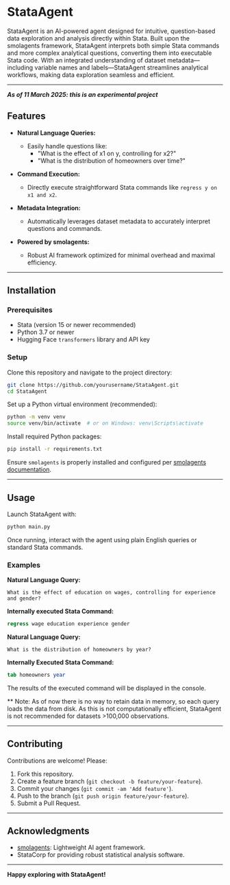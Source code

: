# StataAgent

StataAgent is an AI-powered agent designed for intuitive, question-based data exploration and analysis directly within Stata. Built upon the smolagents framework, StataAgent interprets both simple Stata commands and more complex analytical questions, converting them into executable Stata code. With an integrated understanding of dataset metadata—including variable names and labels—StataAgent streamlines analytical workflows, making data exploration seamless and efficient.

---


***As of 11 March 2025: this is an experimental project***


## Features

- **Natural Language Queries:**
  - Easily handle questions like:
    - "What is the effect of x1 on y, controlling for x2?"
    - "What is the distribution of homeowners over time?"

- **Command Execution:**
  - Directly execute straightforward Stata commands like `regress y on x1 and x2`.

- **Metadata Integration:**
  - Automatically leverages dataset metadata to accurately interpret questions and commands.

- **Powered by smolagents:**
  - Robust AI framework optimized for minimal overhead and maximal efficiency.

---

## Installation

### Prerequisites

- Stata (version 15 or newer recommended)
- Python 3.7 or newer
- Hugging Face `transformers` library and API key

### Setup
Clone this repository and navigate to the project directory:

```bash
git clone https://github.com/yourusername/StataAgent.git
cd StataAgent
```

Set up a Python virtual environment (recommended):

```bash
python -m venv venv
source venv/bin/activate  # or on Windows: venv\Scripts\activate
```

Install required Python packages:

```bash
pip install -r requirements.txt
```

Ensure `smolagents` is properly installed and configured per [smolagents documentation](https://github.com/smol-ai/smolagents).

---

## Usage

Launch StataAgent with:

```bash
python main.py
```

Once running, interact with the agent using plain English queries or standard Stata commands.

### Examples

**Natural Language Query:**

```
What is the effect of education on wages, controlling for experience and gender?
```

**Internally executed Stata Command:**

```stata
regress wage education experience gender
```

**Natural Language Query:**

```
What is the distribution of homeowners by year?
```

**Internally Executed Stata Command:**

```stata
tab homeowners year
```

The results of the executed command will be displayed in the console.



** Note: As of now there is no way to retain data in memory, so each query loads the data from disk.
As this is not computationally efficient, StataAgent is not recommended for datasets >100,000 observations.

---

## Contributing

Contributions are welcome! Please:

1. Fork this repository.
2. Create a feature branch (`git checkout -b feature/your-feature`).
3. Commit your changes (`git commit -am 'Add feature'`).
4. Push to the branch (`git push origin feature/your-feature`).
5. Submit a Pull Request.

---


## Acknowledgments

- [smolagents](https://github.com/smol-ai/smolagents): Lightweight AI agent framework.
- StataCorp for providing robust statistical analysis software.

---

**Happy exploring with StataAgent!**

